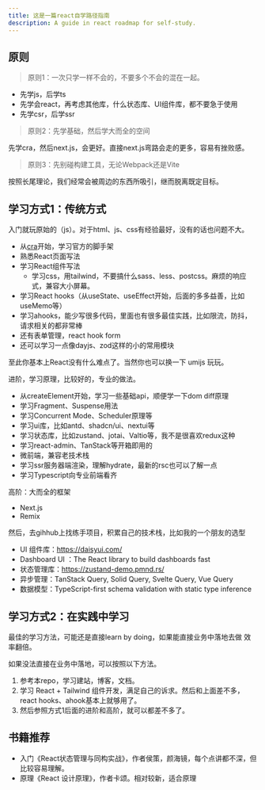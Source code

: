 ```yaml
---
title: 这是一篇react自学路径指南
description: A guide in react roadmap for self-study.
---
```



## 原则

> 原则1：一次只学一样不会的，不要多个不会的混在一起。

- 先学js，后学ts
- 先学会react，再考虑其他库，什么状态库、UI组件库，都不要急于使用
- 先学csr，后学ssr

> 原则2：先学基础，然后学大而全的空间

先学cra，然后next.js，会更好。直接next.js弯路会走的更多，容易有挫败感。

> 原则3：先别碰构建工具，无论Webpack还是Vite

按照长尾理论，我们经常会被周边的东西所吸引，继而脱离既定目标。

## 学习方式1：传统方式

入门就玩原始的（js）。对于html、js、css有经验最好，没有的话也问题不大。

- 从[cra](https://create-react-app.dev/)开始，学习官方的脚手架
- 熟悉React页面写法
- 学习React组件写法
  - 学习css，用tailwind，不要搞什么sass、less、postcss。麻烦的响应式，兼容大小屏幕。
- 学习React hooks（从useState、useEffect开始，后面的多多益善，比如useMemo等）
- 学习ahooks，能少写很多代码，里面也有很多最佳实践，比如限流，防抖，请求相关的都非常棒
- 还有表单管理，react hook form
- 还可以学习一点像dayjs、zod这样的小的常用模块

至此你基本上React没有什么难点了。当然你也可以换一下 umijs 玩玩。

进阶，学习原理，比较好的，专业的做法。

- 从createElement开始，学习一些基础api，顺便学一下dom diff原理
- 学习Fragment、Suspense用法
- 学习Concurrent Mode、Scheduler原理等
- 学习ui库，比如antd、shadcn/ui、nextui等
- 学习状态库，比如zustand、jotai、Valtio等，我不是很喜欢redux这种
- 学习react-admin、TanStack等开箱即用的
- 微前端，兼容老技术栈
- 学习ssr服务器端渲染，理解hydrate，最新的rsc也可以了解一点
- 学习Typescript向专业前端看齐


高阶：大而全的框架

- Next.js
- Remix

然后，去gihhub上找练手项目，积累自己的技术栈，比如我的一个朋友的选型

- UI 组件库：https://daisyui.com/
- Dashboard UI ：The React library to build dashboards fast
- 状态管理库：https://zustand-demo.pmnd.rs/
- 异步管理：TanStack Query, Solid Query, Svelte Query, Vue Query
- 数据模型：TypeScript-first schema validation with static type inference

## 学习方式2：在实践中学习

最佳的学习方法，可能还是直接learn by doing，如果能直接业务中落地去做 效率翻倍。

如果没法直接在业务中落地，可以按照以下方法。

1. 参考本repo，学习建站，博客，文档。
1. 学习 React + Tailwind 组件开发，满足自己的诉求。然后和上面差不多，react hooks、ahook基本上就够用了。
1. 然后参照方式1后面的进阶和高阶，就可以都差不多了。

## 书籍推荐

- 入门《React状态管理与同构实战》，作者侯策，颜海镜，每个点讲都不深，但比较容易理解。
- 原理《React 设计原理》，作者卡颂。相对较新，适合原理
